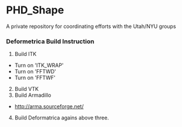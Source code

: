 # PHD_Shape
A private repository for coordinating efforts with the Utah/NYU groups

### Deformetrica Build Instruction
1. Build ITK
  * Turn on 'ITK_WRAP' 
  * Turn on 'FFTWD'
  * Turn on 'FFTWF'
2. Build VTK
3. Build Armadillo
  * http://arma.sourceforge.net/
4. Build Deformatrica agains above three. 
